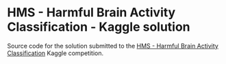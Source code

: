 # HMS - Harmful Brain Activity Classification - Kaggle solution
Source code for the solution submitted to the [HMS - Harmful Brain Activity Classification](https://www.kaggle.com/competitions/hms-harmful-brain-activity-classification) Kaggle competition.